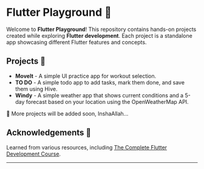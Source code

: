 # Flutter Playground 🚀

Welcome to **Flutter Playground**! This repository contains hands-on projects created while exploring **Flutter development**. Each project is a standalone app showcasing different Flutter features and concepts.

## Projects 📌

- **MoveIt** - A simple UI practice app for workout selection.
- **TO DO** - A simple todo app to add tasks, mark them done, and save them using Hive.
- **Windy** - A simple weather app that shows current conditions and a 5-day forecast based on your location using the OpenWeatherMap API.

🔨 More projects will be added soon, InshaAllah...

## Acknowledgements 🙌

Learned from various resources, including [The Complete Flutter Development Course](https://www.udemy.com/course/dart-flutter-the-complete-flutter-development-course/?couponCode=KEEPLEARNING).

---
